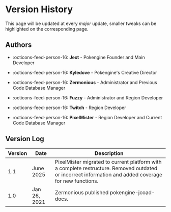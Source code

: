 # Version History
This page will be updated at every *major* update, smaller tweaks can be highlighted on the corresponding page.

## Authors
<div class="grid cards" markdown>

- :octicons-feed-person-16: __Jext__ - Pokengine Founder and Main Developer

- :octicons-feed-person-16: __Kyledove__ - Pokengine's Creative Director

- :octicons-feed-person-16: __Zermonious__ - Administrator and Previous Code Database Manager

- :octicons-feed-person-16: __Fuzzy__ - Administrator and Region Developer

- :octicons-feed-person-16: __Twitch__ - Region Developer

- :octicons-feed-person-16: __PixelMister__ - Region Developer and Current Code Database Manager



</div>

## Version Log
| Version | Date        | Description                                                                                                         |
|---------|-------------|---------------------------------------------------------------------------------------------------------------------|
| 1.1     | June 2025   | PixelMister migrated to current platform with a complete restructure. Removed outdated or incorrect information and added coverage for new functions. |
| 1.0     | Jan 26, 2021| Zermonious published pokengine-jcoad-docs.                                                                         |
